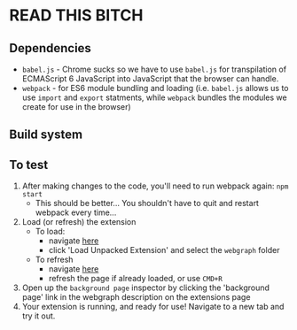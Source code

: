 # READ THIS BITCH

## Dependencies
- `babel.js` - Chrome sucks so we have to use `babel.js` for transpilation of ECMAScript 6 JavaScript into JavaScript that the browser can handle.
- `webpack` - for ES6 module bundling and loading (i.e. `babel.js` allows us to use `import` and `export` statments, while `webpack` bundles the modules we create for use in the browser)

## Build system


## To test
1. After making changes to the code, you'll need to run webpack again: `npm start`
    - This should be better... You shouldn't have to quit and restart webpack every time...
2. Load (or refresh) the extension
    - To load:
        - navigate [here](chrome://extensions/)
        - click 'Load Unpacked Extension' and select the `webgraph` folder
    - To refresh
        - navigate [here](chrome://extensions/)
        - refresh the page if already loaded, or use `CMD+R`
2. Open up the `background page` inspector by clicking the 'background page' link in the webgraph description on the extensions page
3. Your extension is running, and ready for use! Navigate to a new tab and try it out.
